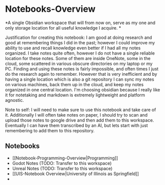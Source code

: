 Notebooks-Overview
==
*A single Obsidian workspace that will from now on, serve as my one and only storage location for all useful knowledge I acquire. *

Justification for creating this notebook: I am good at doing research and good at remembering things I did in the past; however I could improve my ability to use and recall knowledge even better if I had all my notes organized.  I take notes quite often, however I do not have a single reliable location for these notes.  Some of them are inside OneNote, some in the cloud, some scattered in various obscure directories on my laptop or my PC.  Finding and using these notes is fairly impossible, and often times I just do the research again to remember.  However that is very inefficient and by having a single location which is also a git repository I can sync my notes on various machines, back them up in the cloud, and keep my notes organized in one central location.  I'm choosing obsidian because I really like it for notetaking and markdown is extremely lightweight and platform agnostic.

Note to self: I will need to make sure to use this notebook and take care of it.  Additionally I will often take notes on paper, I should try to scan and upload those notes to google drive and then add them to this workspace.  Eventually I can have them transcribed by an AI,  but lets start with just remembering to add them to this repository.

Notebooks
--
- [[Notebook-Programming-Overview|Programming]]
- Godot Notes (TODO: Transfer to this workspace)
- Unreal Notes (TODO: Transfer to this workspace)
- [[UIS-Notebook Overview|University of Illinois as Springfield]]
- 
